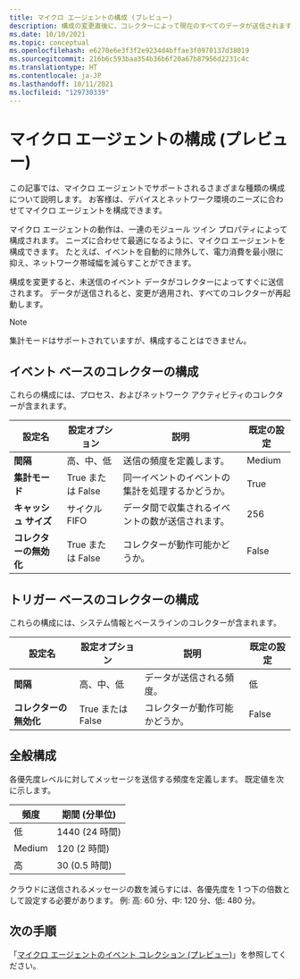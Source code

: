 ```yaml
---
title: マイクロ エージェントの構成 (プレビュー)
description: 構成の変更直後に、コレクターによって現在のすべてのデータが送信されます。 その後、変更が適用されます。
ms.date: 10/10/2021
ms.topic: conceptual
ms.openlocfilehash: e6270e6e3f3f2e9234d4bffae3f0970137d38019
ms.sourcegitcommit: 216b6c593baa354b36b6f20a67b87956d2231c4c
ms.translationtype: HT
ms.contentlocale: ja-JP
ms.lasthandoff: 10/11/2021
ms.locfileid: "129730339"
---
```

# <a name="micro-agent-configurations-preview"></a>マイクロ エージェントの構成 (プレビュー)

この記事では、マイクロ エージェントでサポートされるさまざまな種類の構成について説明します。 お客様は、デバイスとネットワーク環境のニーズに合わせてマイクロ エージェントを構成できます。  

マイクロ エージェントの動作は、一連のモジュール ツイン プロパティによって構成されます。 ニーズに合わせて最適になるように、マイクロ エージェントを構成できます。 たとえば、イベントを自動的に除外して、電力消費を最小限に抑え、ネットワーク帯域幅を減らすことができます。

構成を変更すると、未送信のイベント データがコレクターによってすぐに送信されます。 データが送信されると、変更が適用され、すべてのコレクターが再起動します。

> [!Note]
> 集計モードはサポートされていますが、構成することはできません。

## <a name="event-based-collectors-configurations"></a>イベント ベースのコレクターの構成

これらの構成には、プロセス、およびネットワーク アクティビティのコレクターが含まれます。

| 設定名 | 設定オプション | 説明 | 既定の設定 |
|--|--|--|--|
| **間隔** | 高、中、低 | 送信の頻度を定義します。 | Medium |
| **集計モード** | True または False | 同一イベントのイベントの集計を処理するかどうか。  | True |
| **キャッシュ サイズ** | サイクル FIFO | データ間で収集されるイベントの数が送信されます。 | 256 |
| **コレクターの無効化** | True または False | コレクターが動作可能かどうか。 | False |

## <a name="trigger-based-collectors-configurations"></a>トリガー ベースのコレクターの構成

これらの構成には、システム情報とベースラインのコレクターが含まれます。

| 設定名 | 設定オプション | 説明 | 既定の設定 |
|--|--|--|--|
| **間隔** | 高、中、低 | データが送信される頻度。 | 低 |
| **コレクターの無効化** | True または False | コレクターが動作可能かどうか。 | False |

## <a name="general-configuration"></a>全般構成

各優先度レベルに対してメッセージを送信する頻度を定義します。 既定値を次に示します。

| 頻度 | 期間 (分単位) |
|--|--|
| 低 | 1440 (24 時間) |
| Medium | 120 (2 時間) |
| 高 | 30 (0.5 時間) |

クラウドに送信されるメッセージの数を減らすには、各優先度を 1 つ下の倍数として設定する必要があります。 例: 高: 60 分、中: 120 分、低: 480 分。

## <a name="next-steps"></a>次の手順

「[マイクロ エージェントのイベント コレクション (プレビュー)](concept-event-aggregation.md)」を参照してください。
